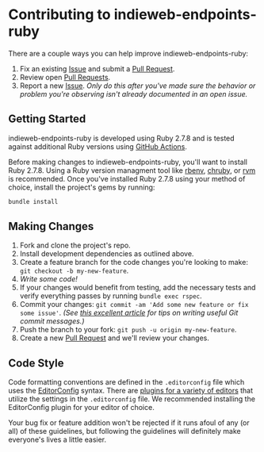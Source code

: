 # Contributing to indieweb-endpoints-ruby

There are a couple ways you can help improve indieweb-endpoints-ruby:

1. Fix an existing [Issue][issues] and submit a [Pull Request][pulls].
1. Review open [Pull Requests][pulls].
1. Report a new [Issue][issues]. _Only do this after you've made sure the behavior or problem you're observing isn't already documented in an open issue._

## Getting Started

indieweb-endpoints-ruby is developed using Ruby 2.7.8 and is tested against additional Ruby versions using [GitHub Actions](https://github.com/indieweb/indieweb-endpoints-ruby/actions).

Before making changes to indieweb-endpoints-ruby, you'll want to install Ruby 2.7.8. Using a Ruby version managment tool like [rbenv](https://github.com/rbenv/rbenv), [chruby](https://github.com/postmodern/chruby), or [rvm](https://github.com/rvm/rvm) is recommended. Once you've installed Ruby 2.7.8 using your method of choice, install the project's gems by running:

```sh
bundle install
```

## Making Changes

1. Fork and clone the project's repo.
1. Install development dependencies as outlined above.
1. Create a feature branch for the code changes you're looking to make: `git checkout -b my-new-feature`.
1. _Write some code!_
1. If your changes would benefit from testing, add the necessary tests and verify everything passes by running `bundle exec rspec`.
1. Commit your changes: `git commit -am 'Add some new feature or fix some issue'`. _(See [this excellent article](https://chris.beams.io/posts/git-commit/) for tips on writing useful Git commit messages.)_
1. Push the branch to your fork: `git push -u origin my-new-feature`.
1. Create a new [Pull Request][pulls] and we'll review your changes.

## Code Style

Code formatting conventions are defined in the `.editorconfig` file which uses the [EditorConfig](http://editorconfig.org) syntax. There are [plugins for a variety of editors](http://editorconfig.org/#download) that utilize the settings in the `.editorconfig` file. We recommended installing the EditorConfig plugin for your editor of choice.

Your bug fix or feature addition won't be rejected if it runs afoul of any (or all) of these guidelines, but following the guidelines will definitely make everyone's lives a little easier.

[issues]: https://github.com/indieweb/indieweb-endpoints-ruby/issues
[pulls]: https://github.com/indieweb/indieweb-endpoints-ruby/pulls
